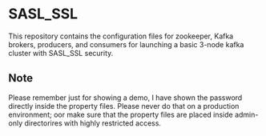 # SASL_SSL
This repository contains the configuration files for zookeeper, Kafka brokers, producers, and consumers for launching a basic 3-node kafka cluster with SASL_SSL security.

## Note
Please remember just for showing a demo, I have shown the password directly inside the property files. Please never do that on a production environment; oor make sure that the property files are placed inside admin-only directorires with highly restricted access.
